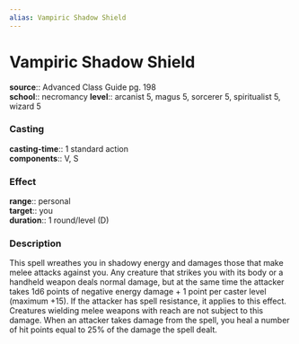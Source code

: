```yaml
---
alias: Vampiric Shadow Shield
---
```


# Vampiric Shadow Shield 

**source**:: Advanced Class Guide pg. 198  
**school**:: necromancy
**level**:: arcanist 5, magus 5, sorcerer 5, spiritualist 5, wizard 5

### Casting 

**casting-time**:: 1 standard action  
**components**:: V, S

### Effect 

**range**:: personal  
**target**:: you  
**duration**:: 1 round/level (D)

### Description 

This spell wreathes you in shadowy energy and damages those that make melee attacks against you. Any creature that strikes you with its body or a handheld weapon deals normal damage, but at the same time the attacker takes 1d6 points of negative energy damage + 1 point per caster level (maximum +15). If the attacker has spell resistance, it applies to this effect. Creatures wielding melee weapons with reach are not subject to this damage. When an attacker takes damage from the spell, you heal a number of hit points equal to 25% of the damage the spell dealt.
